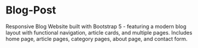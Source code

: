 # Blog-Post
Responsive Blog Website built with Bootstrap 5 - featuring a modern blog layout with functional navigation, article cards, and multiple pages. Includes home page, article pages, category pages, about page, and contact form.
